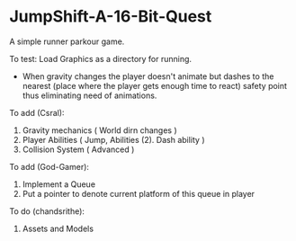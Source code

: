 # JumpShift-A-16-Bit-Quest 

A simple runner parkour game.

To test: Load Graphics as a directory for running.

* When gravity changes the player doesn't animate but dashes to the nearest (place where the player gets enough time to react) safety point thus eliminating need of animations.

To add (Csral):
1) Gravity mechanics ( World dirn changes )
2) Player Abilities ( Jump, Abilities (2). Dash ability )
3) Collision System ( Advanced )

To add (God-Gamer):
1) Implement a Queue
2) Put a pointer to denote current platform of this queue in player

To do (chandsrithe):
1) Assets and Models
